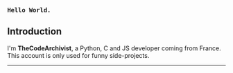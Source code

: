 ### ``Hello World.``

## Introduction

I'm **TheCodeArchivist**, a Python, C and JS developer coming from France.
This account is only used for funny side-projects.

***

